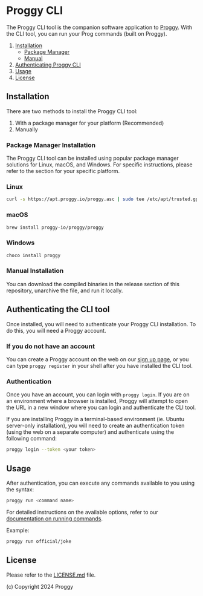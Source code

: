 # Proggy CLI

The Proggy CLI tool is the companion software application to [Proggy](https://proggy.io). With the CLI tool, you can run your Prog commands (built on Proggy).

1. [Installation](#installation)
    * [Package Manager](#package-manager-installation)
    * [Manual](#manual-installation)
3. [Authenticating Proggy CLI](#authenticating-the-cli-tool)
4. [Usage](#usage)
5. [License](#license)

## Installation

There are two methods to install the Proggy CLI tool:

1. With a package manager for your platform (Recommended)
2. Manually

### Package Manager Installation

The Proggy CLI tool can be installed using popular package manager solutions for Linux, macOS, and Windows. For specific instructions, please refer to the section for your specific platform.

### Linux

```bash
curl -s https://apt.proggy.io/proggy.asc | sudo tee /etc/apt/trusted.gpg.d/proggy.asc > /dev/null && echo "deb https://apt.proggy.io stable main" | sudo tee /etc/apt/sources.list.d/proggy.list && sudo apt update && sudo apt install proggy
```

### macOS

```bash
brew install proggy-io/proggy/proggy
```

### Windows

```bash
choco install proggy
```

### Manual Installation

You can download the compiled binaries in the release section of this repository, unarchive the file, and run it locally.

## Authenticating the CLI tool

Once installed, you will need to authenticate your Proggy CLI installation. To do this, you will need a Proggy account.

### If you do not have an account

You can create a Proggy account on the web on our [sign up page](https://proggy.io/sign_up), or you can type `proggy register` in your shell after you have installed the CLI tool.

### Authentication

Once you have an account, you can login with `proggy login`. If you are on an environment where a browser is installed, Proggy will attempt to open the URL in a new window where you can login and authenticate the CLI tool.

If you are installing Proggy in a terminal-based environment (ie. Ubuntu server-only installation), you will need to create an authentication token (using the web on a separate computer) and authenticate using the following command:

```bash
proggy login --token <your token>
```

## Usage

After authentication, you can execute any commands available to you using the syntax:

```bash
proggy run <command name>
```

For detailed instructions on the available options, refer to our [documentation on running commands](https://proggy.io/docs/running-prog).

Example:

```bash
proggy run official/joke
```

## License

Please refer to the [LICENSE.md](https://github.com/proggy-io/cli/blob/main/LICENSE.md) file.

(c) Copyright 2024 Proggy

